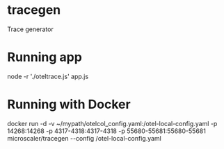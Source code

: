 # tracegen
Trace generator


# Running app
node -r './oteltrace.js' app.js

# Running with Docker
docker run -d -v ~/mypath/otelcol_config.yaml:/otel-local-config.yaml -p 14268:14268 -p 4317-4318:4317-4318 -p 55680-55681:55680-55681 microscaler/tracegen --config /otel-local-config.yaml
